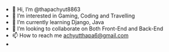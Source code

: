 - 👋 Hi, I’m @thapachyut8863
- 👀 I’m interested in Gaming, Coding and Travelling
- 🌱 I’m currently learning Django, Java
- 💞️ I’m looking to collaborate on Both Front-End and Back-End 
- 📫 How to reach me achyutthapa6@gmail.com
-
<!---
thapachyut8863/thapachyut8863 is a ✨ special ✨ repository because its `README.md` (this file) appears on your GitHub profile.
You can click the Preview link to take a look at your changes.
--->

